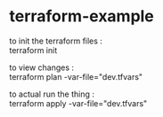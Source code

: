 # terraform-example
to init the terraform files :  
terraform init

to view changes :  
terraform plan -var-file="dev.tfvars"

to actual run the thing :  
terraform apply -var-file="dev.tfvars"